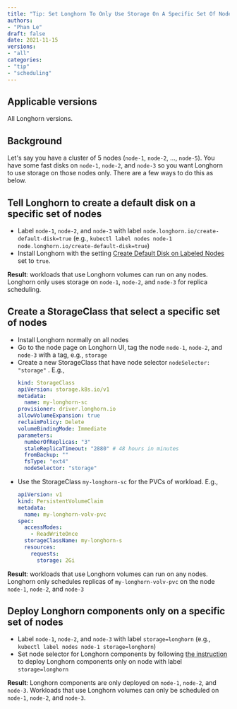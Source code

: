 ```yaml
---
title: "Tip: Set Longhorn To Only Use Storage On A Specific Set Of Nodes"
authors:
- "Phan Le"
draft: false
date: 2021-11-15
versions:
- "all"
categories:
- "tip"
- "scheduling"
---
```


## Applicable versions

All Longhorn versions.

## Background

Let's say you have a cluster of 5 nodes (`node-1`, `node-2`, ..., `node-5`).
You have some fast disks on `node-1`, `node-2`, and `node-3` so you want Longhorn to use storage on those nodes only.
There are a few ways to do this as below.
<!-- truncate -->

## Tell Longhorn to create a default disk on a specific set of nodes
* Label `node-1`, `node-2`, and `node-3` with label `node.longhorn.io/create-default-disk=true` (e.g., `kubectl label nodes node-1 node.longhorn.io/create-default-disk=true`)
* Install Longhorn with the setting [Create Default Disk on Labeled Nodes](https://longhorn.io/docs/1.2.2/references/settings#create-default-disk-on-labeled-nodes) set to `true`.

**Result**: workloads that use Longhorn volumes can run on any nodes. Longhorn only uses storage on `node-1`, `node-2`, and `node-3` for replica scheduling.

## Create a StorageClass that select a specific set of nodes
* Install Longhorn normally on all nodes
* Go to the node page on Longhorn UI, tag the node `node-1`, `node-2`, and `node-3` with a tag, e.g., `storage`
* Create a new StorageClass that have node selector `nodeSelector: "storage"` . E.g.,
  ```yaml
  kind: StorageClass
  apiVersion: storage.k8s.io/v1
  metadata:
    name: my-longhorn-sc
  provisioner: driver.longhorn.io
  allowVolumeExpansion: true
  reclaimPolicy: Delete
  volumeBindingMode: Immediate
  parameters:
    numberOfReplicas: "3"
    staleReplicaTimeout: "2880" # 48 hours in minutes
    fromBackup: ""
    fsType: "ext4"
    nodeSelector: "storage"
  ```
* Use the StorageClass `my-longhorn-sc` for the PVCs of workload. E.g.,
  ```yaml
  apiVersion: v1
  kind: PersistentVolumeClaim
  metadata:
    name: my-longhorn-volv-pvc
  spec:
    accessModes:
      - ReadWriteOnce
    storageClassName: my-longhorn-s
    resources:
      requests:
        storage: 2Gi
  ```
**Result**: workloads that use Longhorn volumes can run on any nodes.
Longhorn only schedules replicas of `my-longhorn-volv-pvc` on the node `node-1`, `node-2`, and `node-3`

## Deploy Longhorn components only on a specific set of nodes
* Label `node-1`, `node-2`, and `node-3` with label `storage=longhorn` (e.g., `kubectl label nodes node-1 storage=longhorn`)
* Set node selector for Longhorn components by following [the instruction](https://longhorn.io/docs/1.2.2/advanced-resources/deploy/node-selector/) to deploy Longhorn components only on node with label `storage=longhorn`

**Result**: Longhorn components are only deployed on `node-1`, `node-2`, and `node-3`.
Workloads that use Longhorn volumes can only be scheduled on  `node-1`, `node-2`, and `node-3`.
